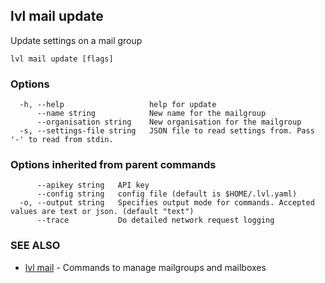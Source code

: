 ## lvl mail update

Update settings on a mail group

```
lvl mail update [flags]
```

### Options

```
  -h, --help                   help for update
      --name string            New name for the mailgroup
      --organisation string    New organisation for the mailgroup
  -s, --settings-file string   JSON file to read settings from. Pass '-' to read from stdin.
```

### Options inherited from parent commands

```
      --apikey string   API key
      --config string   config file (default is $HOME/.lvl.yaml)
  -o, --output string   Specifies output mode for commands. Accepted values are text or json. (default "text")
      --trace           Do detailed network request logging
```

### SEE ALSO

* [lvl mail](lvl_mail.md)	 - Commands to manage mailgroups and mailboxes


